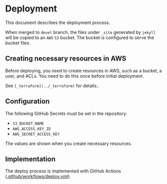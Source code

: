 # Deployment

This document describes the deployment process.

When merged to `devel` branch, the files under `_site` generated by `jekyll`
will be copied to an `AWS` `S3` bucket. The bucket is configured to serve the
bucket files.

## Creating necessary resources in AWS

Before deploying, you need to create resources in AWS, such as a bucket, a
user, and ACLs. You need to do this once before initial deployment.

See `[_terraform](../_terraform)` for details..

## Configuration

The following GitHub Secrets must be set in the repository:

- `S3_BUCKET_NAME`
- `AWS_ACCESS_KEY_ID`
- `AWS_SECRET_ACCESS_KEY`

The values are shown when you create necessary resources.

## Implementation

The deploy process is implemented with GitHub Actions
([.github/workflows/deploy.yml](../.github/workflows/deploy.yml)).
